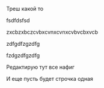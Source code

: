 Треш какой то

fsdfdsfsd

zxcbzxbczcvbxcvnxcvnxcvbvcbxvcb
 
 zdfgdfzgzdfg
  
  fzdgzdfgzdfg

  Редактирую тут все нафиг 

  И еще пусть будет строчка одная 